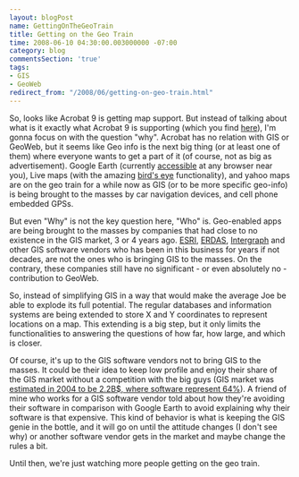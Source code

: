 ```yaml
---
layout: blogPost
name: GettingOnTheGeoTrain
title: Getting on the Geo Train
time: 2008-06-10 04:30:00.003000000 -07:00
category: blog
commentsSection: 'true'
tags:
- GIS
- GeoWeb
redirect_from: "/2008/06/getting-on-geo-train.html"
---
```

So, looks like Acrobat 9 is getting map support. But instead of talking about what is it exactly what Acrobat 9 is supporting (which you find [here](http://www.adobe.com/products/acrobatproextended/)), I'm gonna focus on with the question &quot;why&quot;. Acrobat has no relation with GIS or GeoWeb, but it seems like Geo info is the next big thing (or at least one of them) where everyone wants to get a part of it (of course, not as big as advertisement). Google Earth (currently [accessible](http://code.google.com/apis/earth/) at any browser near you), Live maps (with the amazing [bird's eye](http://en.wikipedia.org/wiki/Live_Search_Maps#Bird.27s_eye_view) functionality), and yahoo maps are on the geo train for a while now as GIS (or to be more specific geo-info) is being brought to the masses by car navigation devices, and cell phone embedded GPSs.

But even &quot;Why&quot; is not the key question here, &quot;Who&quot; is. Geo-enabled apps are being brought to the masses by companies that had close to no existence in the GIS market, 3 or 4 years ago. [ESRI](http://www.esri.com), [ERDAS](http://www.erdas.com), [Intergraph](http://www.intergraph.com) and other GIS software vendors who has been in this business for years if not decades, are not the ones who is bringing GIS to the masses. On the contrary, these companies still have no significant - or even absolutely no - contribution to GeoWeb.

So, instead of simplifying GIS in a way that would make the average Joe be able to explode its full potential. The regular databases and information systems are being extended to store X and Y coordinates to represent locations on a map. This extending is a big step, but it only limits the functionalities to answering the questions of how far, how large, and which is closer.

Of course, it's up to the GIS software vendors not to bring GIS to the masses. It could be their idea to keep low profile and enjoy their share of the GIS market without a competition with the big guys (GIS market was [estimated in 2004 to be  2.2B$, where software represent 64%](http://www.gisdevelopment.net/magazine/years/2004/dec/setting1.htm)). A friend of mine who works for a GIS software vendor told about how they're avoiding their software in comparison with Google Earth to avoid explaining why their software is that expensive. This kind of behavior is what is keeping the GIS genie in the bottle, and it will go on until the attitude changes (I don't see why) or another software vendor gets in the market and maybe change the rules a bit.

Until then, we're just watching more people getting on the geo train. 